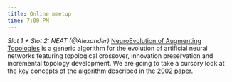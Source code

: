 ```yaml
---
title: Online meetup
time: 7:00 PM
---
```

*Slot 1 + Slot 2: NEAT (@Alexander)*
[NeuroEvolution of Augmenting Topologies](https://en.wikipedia.org/wiki/Neuroevolution_of_augmenting_topologies) is a generic algorithm for the evolution of artificial neural networks featuring topological crossover, innovation preservation and incremental topology development. We are going to take a cursory look at the key concepts of the algorithm described in the [2002 paper](http://nn.cs.utexas.edu/?stanley:ec02).
